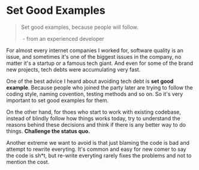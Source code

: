 # Set Good Examples

> Set good examples, because people will follow. 
>
> ​										- from an experienced developer

For almost every internet companies I worked for, software quality is an issue, and sometimes it's one of the biggest issues in the company, no matter it's a startup or a famous tech giant. And even for some of the brand new projects, tech debts were accumulating very fast. 

One of the best advice I heard about avoiding tech debt is **set good example**. Because people who joined the party later are trying to follow the coding style, naming covention, testing methods and so on. So it's very important to set good examples for them.

On the other hand, for thoes who start to work with existing codebase, instead of blindly follow how things works today, try to understand the reasons behind these decisions and think if there is any better way to do things. **Challenge the status quo.** 

Another extreme we want to avoid is that just blaming the code is bad and attempt to rewrite everyting. It's common and easy for new comer to say the code is sh*t, but re-write everyting rarely fixes the problems and not to mention the cost.

